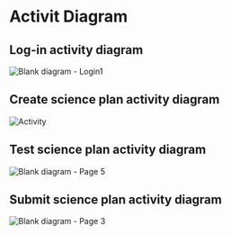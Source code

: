 # Activit Diagram

## Log-in activity diagram
![Blank diagram - Login1](https://github.com/ICT-Mahidol/Gemini-2023/assets/142560618/a1254b53-0050-4e90-864e-d436c9430493)


## Create science plan activity diagram
![Activity](https://github.com/ICT-Mahidol/Gemini-2023/assets/142560618/5cd46c4f-0182-4814-b42f-7632f0026cab)


## Test science plan activity diagram
![Blank diagram - Page 5](https://github.com/ICT-Mahidol/Gemini-2023/assets/142560618/620b1870-7457-466e-9174-1846bcf90148)


## Submit science plan activity diagram
![Blank diagram - Page 3](https://github.com/ICT-Mahidol/Gemini-2023/assets/142560618/1e9ce553-10c1-4347-9dc3-988c234ae3e6)


